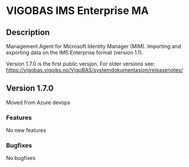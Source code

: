 # VIGOBAS IMS Enterprise MA

## Description
Management Agent for Microsoft Identity Manager (MIM). Importing and exporting data on the IMS Enterprise format (version 1.1).

Version 1.7.0 is the first public versjon. For older versions see: https://vigobas.vigoiks.no/VigoBAS/systemdokumentasjon/releasenotes/

## Version 1.7.0   
Moved from Azure devops 

### Features
No new features

### Bugfixes
No bugfixes

